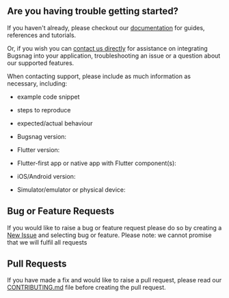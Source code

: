 ## Are you having trouble getting started?

If you haven't already, please checkout our [documentation](https://docs.bugsnag.com/platforms/flutter/) for guides, references and tutorials.

Or, if you wish you can [contact us directly](mailto:support@bugsnag.com) for assistance on integrating Bugsnag into your application, troubleshooting an issue or a question about our supported features.

When contacting support, please include as much information as necessary, including:

- example code snippet
- steps to reproduce
- expected/actual behaviour

- Bugsnag version:
- Flutter version:
- Flutter-first app or native app with Flutter component(s):
- iOS/Android version:
- Simulator/emulator or physical device:

## Bug or Feature Requests

If you would like to raise a bug or feature request please do so by creating a [New Issue](https://github.com/bugsnag/bugsnag-flutter/issues/new/choose) and selecting bug or feature.
Please note: we cannot promise that we will fulfil all requests

## Pull Requests

If you have made a fix and would like to raise a pull request, please read our [CONTRIBUTING.md](../CONTRIBUTING.md) file before creating the pull request.
